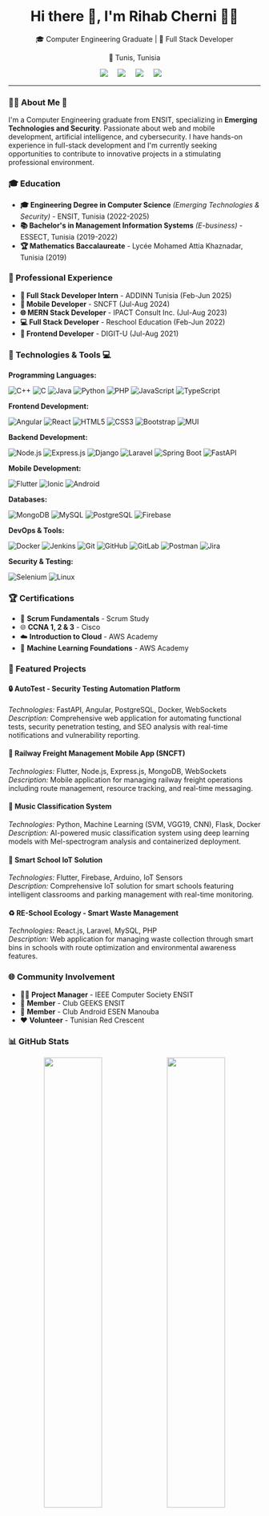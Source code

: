<h1 align="center">Hi there 👋, I'm Rihab Cherni 👩‍💻</h1>
<p align="center">🎓 Computer Engineering Graduate | 🚀 Full Stack Developer</p>
<p align='center'>📍 Tunis, Tunisia</p>

<p align='center'>
  <a href="https://www.instagram.com/rihabcherni8"><img src="https://img.shields.io/badge/Instagram-E4405F?style=for-the-badge&logo=instagram&logoColor=white" /></a>&nbsp;&nbsp;&nbsp;&nbsp;
  <a href="https://www.linkedin.com/in/rihab-cherni-864558374/"><img src="https://img.shields.io/badge/linkedin-%230077B5.svg?&style=for-the-badge&logo=linkedin&logoColor=white" /></a>&nbsp;&nbsp;&nbsp;&nbsp;
  <a href="https://www.facebook.com/rihab.cherni.161/"><img src="https://img.shields.io/badge/facebook-%230077FF.svg?&style=for-the-badge&logo=facebook&logoColor=white" /></a>&nbsp;&nbsp;&nbsp;&nbsp;
  <a href="mailto:rihabcherni235@gmail.com"><img src="https://img.shields.io/badge/gmail-%23D14836.svg?&style=for-the-badge&logo=gmail&logoColor=white" /></a>&nbsp;&nbsp;&nbsp;&nbsp;
</p>
<hr>

### 👩‍💻 About Me 💫

I'm a Computer Engineering graduate from ENSIT, specializing in **Emerging Technologies and Security**. Passionate about web and mobile development, artificial intelligence, and cybersecurity. I have hands-on experience in full-stack development and I'm currently seeking opportunities to contribute to innovative projects in a stimulating professional environment.

### 🎓 Education

- **🎓 Engineering Degree in Computer Science** *(Emerging Technologies & Security)* - ENSIT, Tunisia (2022-2025)
- **📚 Bachelor's in Management Information Systems** *(E-business)* - ESSECT, Tunisia (2019-2022)
- **🏆 Mathematics Baccalaureate** - Lycée Mohamed Attia Khaznadar, Tunisia (2019)

### 💼 Professional Experience

- **🔧 Full Stack Developer Intern** - ADDINN Tunisia (Feb-Jun 2025)
- **📱 Mobile Developer** - SNCFT (Jul-Aug 2024)
- **🌐 MERN Stack Developer** - IPACT Consult Inc. (Jul-Aug 2023)
- **💻 Full Stack Developer** - Reschool Education (Feb-Jun 2022)
- **🎨 Frontend Developer** - DIGIT-U (Jul-Aug 2021)

### 🔧 Technologies & Tools 💻

**Programming Languages:**

![C++](https://img.shields.io/badge/c++-%2300599C.svg?style=for-the-badge&logo=c%2B%2B&logoColor=white) 
![C](https://img.shields.io/badge/c-%2300599C.svg?style=for-the-badge&logo=c&logoColor=white)
![Java](https://img.shields.io/badge/java-%23ED8B00.svg?style=for-the-badge&logo=openjdk&logoColor=white)
![Python](https://img.shields.io/badge/python-3670A0?style=for-the-badge&logo=python&logoColor=ffdd54)
![PHP](https://img.shields.io/badge/php-%23777BB4.svg?style=for-the-badge&logo=php&logoColor=white)
![JavaScript](https://img.shields.io/badge/javascript-%23323330.svg?style=for-the-badge&logo=javascript&logoColor=%23F7DF1E) 
![TypeScript](https://img.shields.io/badge/typescript-%23007ACC.svg?style=for-the-badge&logo=typescript&logoColor=white)

**Frontend Development:**
  
![Angular](https://img.shields.io/badge/angular-%23DD0031.svg?style=for-the-badge&logo=angular&logoColor=white) 
![React](https://img.shields.io/badge/react-%2320232a.svg?style=for-the-badge&logo=react&logoColor=%2361DAFB) 
![HTML5](https://img.shields.io/badge/html5-%23E34F26.svg?style=for-the-badge&logo=html5&logoColor=white) 
![CSS3](https://img.shields.io/badge/css3-%231572B6.svg?style=for-the-badge&logo=css3&logoColor=white)
![Bootstrap](https://img.shields.io/badge/bootstrap-%238511FA.svg?style=for-the-badge&logo=bootstrap&logoColor=white) 
![MUI](https://img.shields.io/badge/MUI-%230081CB.svg?style=for-the-badge&logo=mui&logoColor=white)

**Backend Development:**

![Node.js](https://img.shields.io/badge/node.js-6DA55F?style=for-the-badge&logo=node.js&logoColor=white) 
![Express.js](https://img.shields.io/badge/express.js-%23404d59.svg?style=for-the-badge&logo=express&logoColor=%2361DAFB)
![Django](https://img.shields.io/badge/django-%23092E20.svg?style=for-the-badge&logo=django&logoColor=white) 
![Laravel](https://img.shields.io/badge/Laravel-FF2D20?style=for-the-badge&logo=laravel&logoColor=white) 
![Spring Boot](https://img.shields.io/badge/SpringBoot-6DB33F?style=for-the-badge&logo=Spring&logoColor=white) 
![FastAPI](https://img.shields.io/badge/FastAPI-005571?style=for-the-badge&logo=fastapi)

**Mobile Development:** 

![Flutter](https://img.shields.io/badge/Flutter-%2302569B.svg?style=for-the-badge&logo=Flutter&logoColor=white) 
![Ionic](https://img.shields.io/badge/Ionic-%233880FF.svg?style=for-the-badge&logo=Ionic&logoColor=white) 
![Android](https://img.shields.io/badge/Android-3DDC84?style=for-the-badge&logo=android&logoColor=white)

**Databases:**

![MongoDB](https://img.shields.io/badge/MongoDB-%234ea94b.svg?style=for-the-badge&logo=mongodb&logoColor=white) 
![MySQL](https://img.shields.io/badge/mysql-4479A1.svg?style=for-the-badge&logo=mysql&logoColor=white) 
![PostgreSQL](https://img.shields.io/badge/postgres-%23316192.svg?style=for-the-badge&logo=postgresql&logoColor=white) 
![Firebase](https://img.shields.io/badge/firebase-%23039BE5.svg?style=for-the-badge&logo=firebase)

**DevOps & Tools:**

![Docker](https://img.shields.io/badge/docker-%230db7ed.svg?style=for-the-badge&logo=docker&logoColor=white)
![Jenkins](https://img.shields.io/badge/jenkins-%232C5263.svg?style=for-the-badge&logo=jenkins&logoColor=white)
![Git](https://img.shields.io/badge/git-%23F05033.svg?style=for-the-badge&logo=git&logoColor=white) 
![GitHub](https://img.shields.io/badge/github-%23121011.svg?style=for-the-badge&logo=github&logoColor=white) 
![GitLab](https://img.shields.io/badge/gitlab-%23181717.svg?style=for-the-badge&logo=gitlab&logoColor=white)
![Postman](https://img.shields.io/badge/Postman-FF6C37?style=for-the-badge&logo=postman&logoColor=white) 
![Jira](https://img.shields.io/badge/jira-%230A0FFF.svg?style=for-the-badge&logo=jira&logoColor=white) 

**Security & Testing:**

![Selenium](https://img.shields.io/badge/-selenium-%43B02A?style=for-the-badge&logo=selenium&logoColor=white)
![Linux](https://img.shields.io/badge/Linux-FCC624?style=for-the-badge&logo=linux&logoColor=black)

### 🏆 Certifications

- 🥇 **Scrum Fundamentals** - Scrum Study
- 🌐 **CCNA 1, 2 & 3** - Cisco
- ☁️ **Introduction to Cloud** - AWS Academy
- 🤖 **Machine Learning Foundations** - AWS Academy

### 🌟 Featured Projects

#### 🔒 **AutoTest - Security Testing Automation Platform**
*Technologies:* FastAPI, Angular, PostgreSQL, Docker, WebSockets  
*Description:* Comprehensive web application for automating functional tests, security penetration testing, and SEO analysis with real-time notifications and vulnerability reporting.

#### 🚂 **Railway Freight Management Mobile App (SNCFT)**
*Technologies:* Flutter, Node.js, Express.js, MongoDB, WebSockets  
*Description:* Mobile application for managing railway freight operations including route management, resource tracking, and real-time messaging.

#### 🎵 **Music Classification System**
*Technologies:* Python, Machine Learning (SVM, VGG19, CNN), Flask, Docker  
*Description:* AI-powered music classification system using deep learning models with Mel-spectrogram analysis and containerized deployment.

#### 🏫 **Smart School IoT Solution**
*Technologies:* Flutter, Firebase, Arduino, IoT Sensors  
*Description:* Comprehensive IoT solution for smart schools featuring intelligent classrooms and parking management with real-time monitoring.

#### ♻️ **RE-School Ecology - Smart Waste Management**
*Technologies:* React.js, Laravel, MySQL, PHP  
*Description:* Web application for managing waste collection through smart bins in schools with route optimization and environmental awareness features.

### 🌐 Community Involvement

- 👨‍💼 **Project Manager** - IEEE Computer Society ENSIT
- 🤝 **Member** - Club GEEKS ENSIT
- 📱 **Member** - Club Android ESEN Manouba
- ❤️ **Volunteer** - Tunisian Red Crescent

### 📊 GitHub Stats

<div align="center">
  <img src="https://github-readme-stats.vercel.app/api?username=rihabcherni&theme=dark&hide_border=false&include_all_commits=false&count_private=false" width="48%" />
  <img src="https://github-readme-streak-stats.herokuapp.com/?user=rihabcherni&theme=dark&hide_border=false" width="48%" />
</div>

<div align="center">
  <img src="https://github-readme-stats.vercel.app/api/top-langs/?username=rihabcherni&theme=dark&hide_border=false&include_all_commits=false&count_private=false&layout=compact" width="48%" />
</div>

---

<div align="center">
  <i>💡 "Always eager to learn, innovate, and contribute to meaningful projects that make a difference!"</i>
</div>

